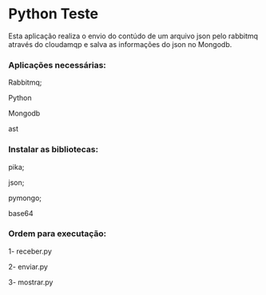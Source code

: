 <h1> Python Teste</h1>

Esta aplicação realiza o envio do contúdo de um arquivo json pelo rabbitmq através do cloudamqp e salva as informações do json no Mongodb.

<h3>Aplicações necessárias:</h3>
<p>Rabbitmq;</p>
<p>Python</p>
<p>Mongodb</p>
<p>ast</p>

<h3>Instalar as bibliotecas:</h3> 
<p>pika;</p>
<p>json;</p>
<p>pymongo;</p>
<p>base64</p>

<h3>Ordem para executação:</h3>
<p>1- receber.py</p>
<p>2- enviar.py</p>
<p>3- mostrar.py</p>


